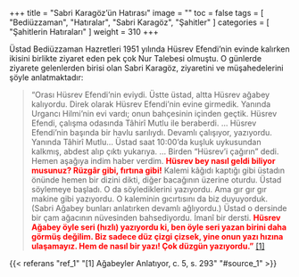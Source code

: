 +++
title = "Sabri Karagöz’ün Hatırası"
image = ""
toc = false
tags = [
    "Bediüzzaman",
    "Hatıralar",
    "Sabri Karagöz",
    "Şahitler"
]
categories = [
    "Şahitlerin Hatıraları"
]
weight = 310
+++

Üstad Bediüzzaman Hazretleri 1951 yılında Hüsrev Efendi’nin evinde kalırken ikisini birlikte ziyaret eden pek çok Nur Talebesi olmuştu. O günlerde ziyarete gelenlerden birisi olan Sabri Karagöz, ziyaretini ve müşahedelerini şöyle anlatmaktadır:

>“Orası Hüsrev Efendi’nin eviydi. Üstte üstad, altta Hüsrev ağabey kalıyordu. Direk olarak Hüsrev Efendi’nin evine girmedik. Yanında Urgancı Hilmi’nin evi vardı; onun bahçesinin içinden geçtik. Hüsrev Efendi, çalışma odasında Tâhirî Mutlu ile beraberdi. … Hüsrev Efendi’nin başında bir havlu sarılıydı. Devamlı çalışıyor, yazıyordu. Yanında Tâhirî Mutlu… Üstad saat 10:00’da kuşluk uykusundan kalkmış, abdest alıp çıktı yukarıya. … Birden “Hüsrev’i çağırın” dedi. Hemen aşağıya indim haber verdim. **<span style="color:red">
Hüsrev bey nasıl geldi biliyor musunuz? Rüzgâr gibi, fırtına gibi!</span>** Kalemi kâğıdı kaptığı gibi üstadın önünde hemen bir dizini dikti, diğer bacağının üzerine oturdu. Üstad söylemeye başladı. O da söylediklerini yazıyordu. Ama gır gır gır makine gibi yazıyordu. O kaleminin gıcırtısını da biz duyuyorduk. (Sabri Ağabey bunları anlatırken devamlı ağlıyordu.) Üstad o dersinde bir çam ağacının nüvesinden bahsediyordu. İmanî bir dersti. **<span style="color:red">
Hüsrev Ağabey öyle seri (hızlı) yazıyordu ki, ben öyle seri yazan birini daha görmüş değilim. Biz sadece düz çizgi çizsek, yine onun yazı hızına ulaşamayız. Hem de nasıl bir yazı! Çok düzgün yazıyordu.”</span>** <a name="source_1" href="#ref_1"> [1] </a> 

{{< referans "ref_1" "[1] Ağabeyler Anlatıyor, c. 5, s. 293" "#source_1" >}}
